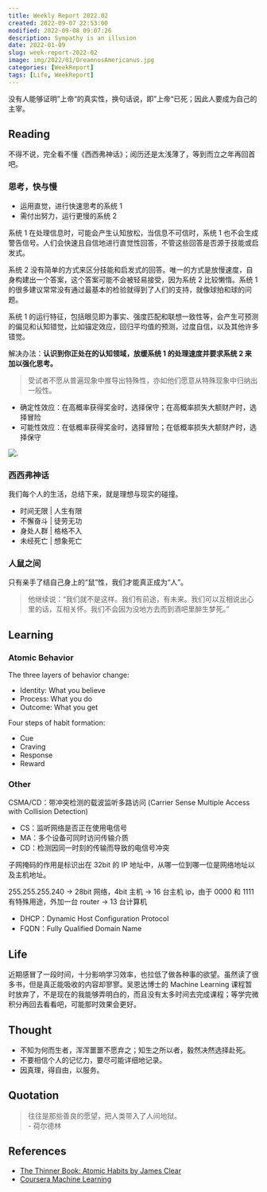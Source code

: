 ```yaml
---
title: Weekly Report 2022.02
created: 2022-09-07 22:53:00
modified: 2022-09-08 09:07:26
description: Sympathy is an illusion
date: 2022-01-09
slug: week-report-2022-02
image: img/2022/01/OreamnosAmericanus.jpg
categories: [WeekReport]
tags: [Life, WeekReport]
---
```


没有人能够证明”上帝“的真实性，换句话说，即”上帝“已死；因此人要成为自己的主宰。

## Reading

不得不说，完全看不懂《西西弗神话》；阅历还是太浅薄了，等到而立之年再回首吧。

### 思考，快与慢

- 运用直觉，进行快速思考的系统 1
- 需付出努力，运行更慢的系统 2

系统 1 在处理信息时，可能会产生认知放松，当信息不可信时，系统 1 也不会生成警告信号。人们会快速且自信地进行直觉性回答，不管这些回答是否源于技能或启发式。

系统 2 没有简单的方式来区分技能和启发式的回答。唯一的方式是放慢速度，自身构建出一个答案，这个答案可能不会被轻易接受，因为系统 2 比较懒惰。系统 1 的很多建议常常没有通过最基本的检验就得到了人们的支持，就像球拍和球的问题。

系统 1 的运行特征，包括眼见即为事实、强度匹配和联想一致性等，会产生可预测的偏见和认知错觉，比如锚定效应，回归平均值的预测，过度自信，以及其他许多错觉。

解决办法：**认识到你正处在的认知领域，放缓系统 1 的处理速度并要求系统 2 来加以强化思考。**

> 受试者不愿从普遍现象中推导出特殊性，亦如他们愿意从特殊现象中归纳出一般性。

- 确定性效应：在高概率获得奖金时，选择保守；在高概率损失大额财产时，选择冒险
- 可能性效应：在低概率获得奖金时，选择冒险；在低概率损失大额财产时，选择保守

![.](img/2022/01/think-fast-slow.svg)

### 西西弗神话

我们每个人的生活，总结下来，就是理想与现实的碰撞。

- 时间无限 | 人生有限
- 不懈奋斗 | 徒劳无功
- 身处人群 | 格格不入
- 未经死亡 | 想象死亡

### 人鼠之间

只有亲手了结自己身上的“鼠”性，我们才能真正成为“人”。

> 他继续说：“我们就不是这样。我们有前途，有未来。我们可以互相说出心里的话，互相关怀。我们不会因为没地方去而到酒吧里醉生梦死。”

## Learning

### Atomic Behavior

The three layers of behavior change:

- Identity: What you believe
- Process: What you do
- Outcome: What you get

Four steps of habit formation:

- Cue
- Craving
- Response
- Reward

### Other

CSMA/CD：带冲突检测的载波监听多路访问 (Carrier Sense Multiple Access with Collision Detection)

- CS：监听网络是否正在使用电信号
- MA：多个设备可同时访问传输介质
- CD：检测因同一时刻的传输而导致的电信号冲突

子网掩码的作用是标识出在 32bit 的 IP 地址中，从哪一位到哪一位是网络地址以及主机地址。

255.255.255.240 -> 28bit 网络，4bit 主机 -> 16 台主机 ip，由于 0000 和 1111 有特殊用途，外加一台 router -> 13 台计算机

- DHCP：Dynamic Host Configuration Protocol
- FQDN：Fully Qualified Domain Name

## Life

近期感冒了一段时间，十分影响学习效率，也拉低了做各种事的欲望。虽然读了很多书，但是真正能吸收的内容却寥寥。吴恩达博士的 Machine Learning 课程暂时放弃了，不是现在的我能够弄明白的，而且没有太多时间去完成课程；等学完微积分再回去看看吧，可能那时效果会更好。

## Thought

- 不知为何而生者，浑浑噩噩不愿弃之；知生之所以者，毅然决然选择赴死。
- 不要相信个人的记忆力，要尽可能详细地记录。
- 因真理，得自由，以服务。

## Quotation

> 往往是那些善良的愿望，把人类带入了人间地狱。  
> \- 荷尔德林

## References

- [The Thinner Book: Atomic Habits by James Clear](https://www.chrisbehan.ca/posts/atomic-habits)
- [Coursera Machine Learning](https://www.coursera.org/learn/machine-learning)
